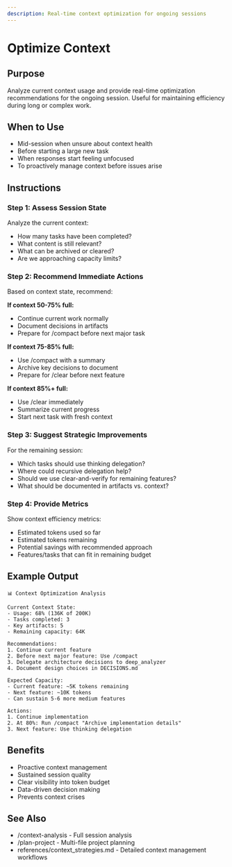 ```yaml
---
description: Real-time context optimization for ongoing sessions
---
```


# Optimize Context

## Purpose
Analyze current context usage and provide real-time optimization recommendations for the ongoing session. Useful for maintaining efficiency during long or complex work.

## When to Use
- Mid-session when unsure about context health
- Before starting a large new task
- When responses start feeling unfocused
- To proactively manage context before issues arise

## Instructions

### Step 1: Assess Session State

Analyze the current context:
- How many tasks have been completed?
- What content is still relevant?
- What can be archived or cleared?
- Are we approaching capacity limits?

### Step 2: Recommend Immediate Actions

Based on context state, recommend:

**If context 50-75% full:**
- Continue current work normally
- Document decisions in artifacts
- Prepare for /compact before next major task

**If context 75-85% full:**
- Use /compact with a summary
- Archive key decisions to document
- Prepare for /clear before next feature

**If context 85%+ full:**
- Use /clear immediately
- Summarize current progress
- Start next task with fresh context

### Step 3: Suggest Strategic Improvements

For the remaining session:
- Which tasks should use thinking delegation?
- Where could recursive delegation help?
- Should we use clear-and-verify for remaining features?
- What should be documented in artifacts vs. context?

### Step 4: Provide Metrics

Show context efficiency metrics:
- Estimated tokens used so far
- Estimated tokens remaining
- Potential savings with recommended approach
- Features/tasks that can fit in remaining budget

## Example Output

```
📊 Context Optimization Analysis

Current Context State:
- Usage: 68% (136K of 200K)
- Tasks completed: 3
- Key artifacts: 5
- Remaining capacity: 64K

Recommendations:
1. Continue current feature
2. Before next major feature: Use /compact
3. Delegate architecture decisions to deep_analyzer
4. Document design choices in DECISIONS.md

Expected Capacity:
- Current feature: ~5K tokens remaining
- Next feature: ~10K tokens
- Can sustain 5-6 more medium features

Actions:
1. Continue implementation
2. At 80%: Run /compact "Archive implementation details"
3. Next feature: Use thinking delegation
```

## Benefits
- Proactive context management
- Sustained session quality
- Clear visibility into token budget
- Data-driven decision making
- Prevents context crises

## See Also
- /context-analysis - Full session analysis
- /plan-project - Multi-file project planning
- references/context_strategies.md - Detailed context management workflows
